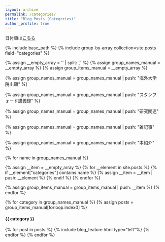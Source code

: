 ```yaml
---
layout: archive
permalink: /categories/
title: "Blog Posts (Categories)"
author_profile: true
---
```


日付順は[こちら](/year-archive/)

{% include base_path %}
{% include group-by-array collection=site.posts field="categories" %}

{% assign __empty_array = '' | split: ',' %}
{% assign group_names_manual = __empty_array %}
{% assign group_items_manual = __empty_array %}
<!-- Add "海外大学院出願"-->
{% assign group_names_manual = group_names_manual | push: "海外大学院出願" %}
<!-- Add "スタンフォード講義録"-->
{% assign group_names_manual = group_names_manual | push: "スタンフォード講義録" %}
<!-- Add "研究関連"-->
{% assign group_names_manual = group_names_manual | push: "研究関連" %}
<!-- Add "その他エッセイ"-->
{% assign group_names_manual = group_names_manual | push: "雑記事" %}
<!-- Add "その他エッセイ"-->
{% assign group_names_manual = group_names_manual | push: "本紹介" %}

<!-- group_items -->
{% for name in group_names_manual %}
<!-- Collect if contains -->
{% assign __item = __empty_array %}
{% for __element in site.posts %}
{% if __element["categories"] contains name %}
{% assign __item = __item | push: __element %}
{% endif %}
{% endfor %}

<!-- Push to group_items -->
{% assign group_items_manual = group_items_manual | push: __item %}
{% endfor %}

{% for category in group_names_manual %}
{% assign posts = group_items_manual[forloop.index0] %}
<h4 id="{{ category | slugify }}" class="archive__subtitle">{{ category }}</h4>
{% for post in posts %}
{% include blog_feature.html type="left"%}
{% endfor %}
{% endfor %}